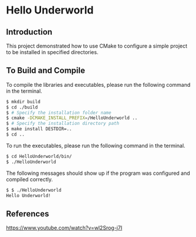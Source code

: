 # Hello Underworld 

## Introduction

This project demonstrated how to use CMake to configure a simple project to be installed in specified directories.

## To Build and Compile

To compile the libraries and executables, please run the following command in the terminal.

```bash
$ mkdir build
$ cd ./build
$ # Specify the installation folder name
$ cmake -DCMAKE_INSTALL_PREFIX=/HelloUnderworld ..
$ # Specify the installation directory path
$ make install DESTDIR=..
$ cd ..
```

To run the executables, please run the following command in the terminal.

```bash
$ cd HelloUnderworld/bin/
$ ./HelloUnderworld
```

The following messages should show up if the program was configured and compiled correctly.

```bash
$ $ ./HelloUnderworld 
Hello Underworld!
```


## References

https://www.youtube.com/watch?v=wl2Srog-j7I